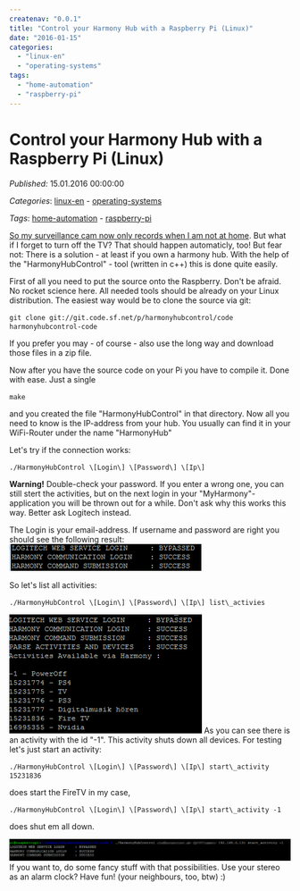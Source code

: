 ```yaml
---
createnav: "0.0.1"
title: "Control your Harmony Hub with a Raspberry Pi (Linux)"
date: "2016-01-15"
categories: 
  - "linux-en"
  - "operating-systems"
tags: 
  - "home-automation"
  - "raspberry-pi"
---
```

# Control your Harmony Hub with a Raspberry Pi (Linux)
_Published:_ 15.01.2016 00:00:00

_Categories_: [linux-en](/dotnetwork/en/categories#linux-en) - [operating-systems](/dotnetwork/en/categories#operating-systems)

_Tags_: [home-automation](/dotnetwork/en/tags#home-automation) - [raspberry-pi](/dotnetwork/en/tags#raspberry-pi)


[So my surveillance cam now only records when I am not at home](http://dotnet.work/2016/01/automate-your-synology-surveillancestation-with-some-simple-linux-commands/). But what if I forget to turn off the TV? That should happen automaticly, too! But fear not: There is a solution - at least if you own a harmony hub. With the help of the "HarmonyHubControl" - tool (written in c++) this is done quite easily.

First of all you need to put the source onto the Raspberry. Don't be afraid. No rocket science here. All needed tools should be already on your Linux distribution. The easiest way would be to clone the source via git:
```
git clone git://git.code.sf.net/p/harmonyhubcontrol/code harmonyhubcontrol-code
```

If you prefer you may - of course - also use the long way and download those files in a zip file.

Now after you have the source code on your Pi you have to compile it. Done with ease. Just a single

```
make
```

and you created the file "HarmonyHubControl" in that directory. Now all you need to know is the IP-address from your hub. You usually can find it in your WiFi-Router under the name "HarmonyHub"

Let's try if the connection works:

```
./HarmonyHubControl \[Login\] \[Password\] \[Ip\]
```

**Warning!** Double-check your password. If you enter a wrong one, you can still stert the activities, but on the next login in your "MyHarmony"-application you will be thrown out for a while. Don't ask why this works this way. Better ask Logitech instead.

The Login is your email-address. If username and password are right you should see the following result: [![hh1](images/hh1.png)](http://dotnet.work/wp-content/uploads/2016/01/hh1.png)

So let's list all activities:
```
./HarmonyHubControl \[Login\] \[Password\] \[Ip\] list\_activies
```

[![HH2](images/HH2.png)](http://dotnet.work/wp-content/uploads/2016/01/HH2.png) As you can see there is an activity with the id "-1". This activity shuts down all devices. For testing let's just start an activity:
```
./HarmonyHubControl \[Login\] \[Password\] \[Ip\] start\_activity 15231836
```

does start the FireTV in my case,
```
./HarmonyHubControl \[Login\] \[Password\] \[Ip\] start\_activity -1
```

does shut em all down.

[![hh3](images/hh3-1.png)](http://dotnet.work/wp-content/uploads/2016/01/hh3-1.png) If you want to, do some fancy stuff with that possibilities. Use your stereo as an alarm clock? Have fun! (your neighbours, too, btw) :)
